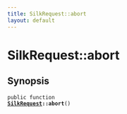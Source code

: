 ```yaml
---
title: SilkRequest::abort
layout: default
---
```


# SilkRequest::abort

## Synopsis

<code>public function <b><a href="SilkRequest">SilkRequest</a>::abort</b>()</code>

